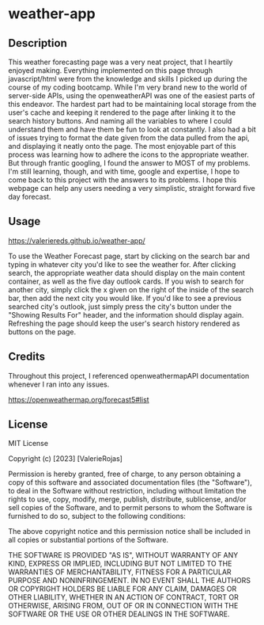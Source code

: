 # weather-app

## Description

This weather forecasting page was a very neat project, that I heartily enjoyed making. Everything implemented on this page through javascript/html were from the knowledge and skills I picked up during the course of my coding bootcamp. While I'm very brand new to the world of server-side APIs, using the openweatherAPI was one of the easiest parts of this endeavor. The hardest part had to be maintaining local storage from the user's cache and keeping it rendered to the page after linking it to the search history buttons. And naming all the variables to where I could understand them and have them be fun to look at constantly. I also had a bit of issues trying to format the date given from the data pulled from the api, and displaying it neatly onto the page. The most enjoyable part of this process was learning how to adhere the icons to the appropriate weather. But through frantic googling, I found the answer to MOST of my problems. I'm still learning, though, and with time, google and expertise, I hope to come back to this project with the answers to its problems. I hope this webpage can help any users needing a very simplistic, straight forward five day forecast.

## Usage



https://valeriereds.github.io/weather-app/

To use the Weather Forecast page, start by clicking on the search bar and typing in whatever city you'd like to see the weather for. After clicking search, the appropriate weather data should display on the main content container, as well as the five day outlook cards. If you wish to search for another city, simply click the x given on the right of the inside of the search bar, then add the next city you would like. If you'd like to see a previous searched city's outlook, just simply press the city's button under the "Showing Results For" header, and the information should display again. Refreshing the page should keep the user's search history rendered as buttons on the page.

## Credits

Throughout this project, I referenced openweathermapAPI documentation whenever I ran into any issues.

https://openweathermap.org/forecast5#list

## License

MIT License

Copyright (c) [2023] [ValerieRojas]

Permission is hereby granted, free of charge, to any person obtaining a copy
of this software and associated documentation files (the "Software"), to deal
in the Software without restriction, including without limitation the rights
to use, copy, modify, merge, publish, distribute, sublicense, and/or sell
copies of the Software, and to permit persons to whom the Software is
furnished to do so, subject to the following conditions:

The above copyright notice and this permission notice shall be included in all
copies or substantial portions of the Software.

THE SOFTWARE IS PROVIDED "AS IS", WITHOUT WARRANTY OF ANY KIND, EXPRESS OR
IMPLIED, INCLUDING BUT NOT LIMITED TO THE WARRANTIES OF MERCHANTABILITY,
FITNESS FOR A PARTICULAR PURPOSE AND NONINFRINGEMENT. IN NO EVENT SHALL THE
AUTHORS OR COPYRIGHT HOLDERS BE LIABLE FOR ANY CLAIM, DAMAGES OR OTHER
LIABILITY, WHETHER IN AN ACTION OF CONTRACT, TORT OR OTHERWISE, ARISING FROM,
OUT OF OR IN CONNECTION WITH THE SOFTWARE OR THE USE OR OTHER DEALINGS IN THE
SOFTWARE.
